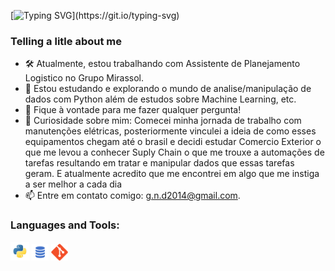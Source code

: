[![Typing SVG](https://readme-typing-svg.demolab.com?font=Fira+Code&size=22&pause=500&color=37B8FF&center=true&random=false&width=435&lines=Hello+World!+I'm+Gabriel+Nathan+;And+i+very+happy+to+see+here!)](https://git.io/typing-svg)


### Telling a litle about me

- 🛠  Atualmente, estou trabalhando com Assistente de Planejamento Logistico no Grupo Mirassol.
- 🚀  Estou estudando e explorando o mundo de analise/manipulação de dados com Python além de estudos sobre Machine Learning, etc.
- 💬  Fique à vontade para me fazer qualquer pergunta!
- 👾  Curiosidade sobre mim: Comecei minha jornada de trabalho com manutenções elétricas, posteriormente vinculei a ideia de como esses equipamentos chegam até o brasil e decidi estudar Comercio Exterior o que me levou a conhecer Suply Chain o que me trouxe a automações de tarefas resultando em tratar e manipular dados que essas tarefas geram. E atualmente acredito que me encontrei em algo que me instiga a ser melhor a cada dia 
- 📫  Entre em contato comigo: [g.n.d2014@gmail.com](mailto:g.n.d2014@gmail.com).

### Languages and Tools:

<code><img height="30" src="https://raw.githubusercontent.com/github/explore/80688e429a7d4ef2fca1e82350fe8e3517d3494d/topics/python/python.png" alt="python"></code>
<code><img height="27" src="https://raw.githubusercontent.com/github/explore/80688e429a7d4ef2fca1e82350fe8e3517d3494d/topics/sql/sql.png" alt="sql"></code>
<code><img height="27" src="https://raw.githubusercontent.com/devicons/devicon/master/icons/git/git-original.svg" alt="git"></code>



